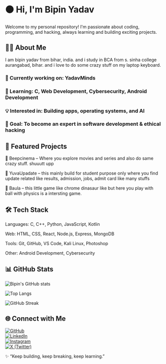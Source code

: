 # 🟠 Hi, I'm Bipin Yadav

Welcome to my personal repository!
I'm passionate about coding, programming, and hacking, always learning and building exciting projects.

## 👨‍💻 About Me
I am bipin yadav from bihar, india. and i study in BCA from s. sinha college aurangabad, bihar. and i love to do some crazy stuff on my laptop keyboard.

### 🔭 Currently working on: YadavMinds

### 🌱 Learning: C, Web Development, Cybersecurity, Android Development

### 💡 Interested in: Building apps, operating systems, and AI

### 🎯 Goal: To become an expert in software development & ethical hacking

## 📂 Featured Projects

🔹 Beepcinema
 – Where you explore movies and series and also do same crazy stuff. shuuutt upp

🔹 YuvaUpadate
 – this mainly build for student purpose only where you find update related like results, admission, jobs, admit card like many stuffs

🔹 Baula
 – this little game like chrome dinasaur like but here you play with ball with physics is a intersting game.

## 🛠️ Tech Stack

Languages: C, C++, Python, JavaScript, Kotlin

Web: HTML, CSS, React, Node.js, Express, MongoDB

Tools: Git, GitHub, VS Code, Kali Linux, Photoshop 

Other: Android Development, Cybersecurity


## 📊 GitHub Stats  

![Bipin's GitHub stats](https://github-readme-stats.vercel.app/api?username=BipinDev404&show_icons=true&theme=radical)  

![Top Langs](https://github-readme-stats.vercel.app/api/top-langs/?username=BipinDev404&layout=compact&theme=radical)  

![GitHub Streak](https://streak-stats.demolab.com?user=BipinDev404&theme=radical)



 
## 🌐 Connect with Me  

[![GitHub](https://img.shields.io/badge/GitHub-white?style=for-the-badge&logo=github&logoColor=000)](https://github.com/BipinDev404)  
[![LinkedIn](https://img.shields.io/badge/LinkedIn-white?style=for-the-badge&logo=linkedin&logoColor=0A66C2)](https://www.linkedin.com/in/bipinyadav-real/)  
[![Instagram](https://img.shields.io/badge/Instagram-white?style=for-the-badge&logo=instagram&logoColor=E4405F)](https://www.instagram.com/bipin_yadav_z)  
[![X (Twitter)](https://img.shields.io/badge/Twitter-white?style=for-the-badge&logo=x&logoColor=1DA1F2)](https://twitter.com/BipinYadav15123)  
 

✨ “Keep building, keep breaking, keep learning.”
